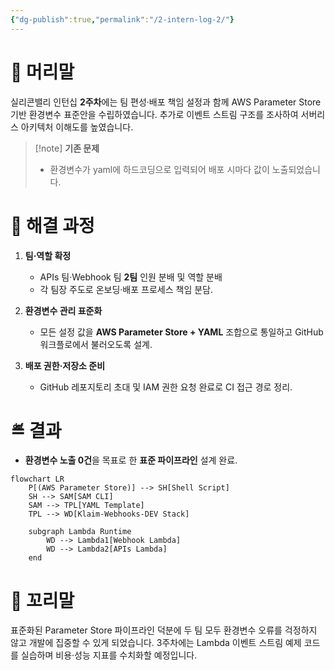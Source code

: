 ```yaml
---
{"dg-publish":true,"permalink":"/2-intern-log-2/"}
---
```


# **📝 머리말**

실리콘밸리 인턴십 **2주차**에는 팀 편성·배포 책임 설정과 함께 AWS Parameter Store 기반 환경변수 표준안을 수립하였습니다. 추가로 이벤트 스트림 구조를 조사하여 서버리스 아키텍처 이해도를 높였습니다.


> [!note] **기존 문제**
> - 환경변수가 yaml에 하드코딩으로 입력되어 배포 시마다 값이 노출되었습니다.

# **👊 해결 과정**

1. **팀·역할 확정**
    - APIs 팀·Webhook 팀 **2팀** 인원 분배 및 역할 분배
    - 각 팀장 주도로 온보딩·배포 프로세스 책임 분담.
    
2. **환경변수 관리 표준화**
    
    - 모든 설정 값을 **AWS Parameter Store + YAML** 조합으로 통일하고 GitHub 워크플로에서 불러오도록 설계.
    
3. **배포 권한·저장소 준비**
    
    - GitHub 레포지토리 초대 및 IAM 권한 요청 완료로 CI 접근 경로 정리.
    

# **≝ 결과**

- **환경변수 노출 0건**을 목표로 한 **표준 파이프라인** 설계 완료.
```mermaid
flowchart LR
    P[(AWS Parameter Store)] --> SH[Shell Script]
    SH --> SAM[SAM CLI]
    SAM --> TPL[YAML Template]
    TPL --> WD[Klaim-Webhooks-DEV Stack]

    subgraph Lambda Runtime
        WD --> Lambda1[Webhook Lambda]
        WD --> Lambda2[APIs Lambda]
    end
```

# **🏁 꼬리말**

표준화된 Parameter Store 파이프라인 덕분에 두 팀 모두 환경변수 오류를 걱정하지 않고 개발에 집중할 수 있게 되었습니다. 3주차에는 Lambda 이벤트 스트림 예제 코드를 실습하며 비용·성능 지표를 수치화할 예정입니다.